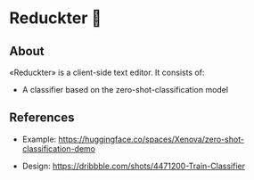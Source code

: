 # Reduckter 🦆

## About

«Reduckter» is a client-side text editor. It consists of:

* A classifier based on the zero-shot-classification model

## References

* Example: https://huggingface.co/spaces/Xenova/zero-shot-classification-demo

* Design: https://dribbble.com/shots/4471200-Train-Classifier
